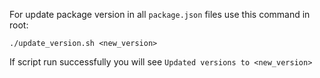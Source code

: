 For update package version in all ```package.json``` files use this command in root:

```
./update_version.sh <new_version>
```

If script run successfully you will see ```Updated versions to <new_version>```